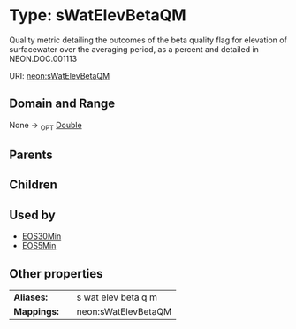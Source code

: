 
# Type: sWatElevBetaQM


Quality metric detailing the outcomes of the beta quality flag for elevation of surfacewater over the averaging period, as a percent and detailed in NEON.DOC.001113

URI: [neon:sWatElevBetaQM](https://data.neonscience.org/sWatElevBetaQM)


## Domain and Range

None ->  <sub>OPT</sub> [Double](types/Double.md)

## Parents


## Children


## Used by

 * [EOS30Min](EOS30Min.md)
 * [EOS5Min](EOS5Min.md)

## Other properties

|  |  |  |
| --- | --- | --- |
| **Aliases:** | | s wat elev beta q m |
| **Mappings:** | | neon:sWatElevBetaQM |

